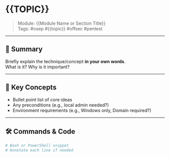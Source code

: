 # {{TOPIC}}  
> Module: {{Module Name or Section Title}}  
> Tags: #osep #{{topic}} #offsec #pentest  

---
## 📝 Summary
Briefly explain the technique/concept **in your own words**.  
What is it? Why is it important?

---

## 📌 Key Concepts
- Bullet point list of core ideas
- Any preconditions (e.g., local admin needed?)
- Environment requirements (e.g., Windows only, Domain required?)

---
## 🛠️ Commands & Code
```bash
# Bash or PowerShell snippet
# Annotate each line if needed
